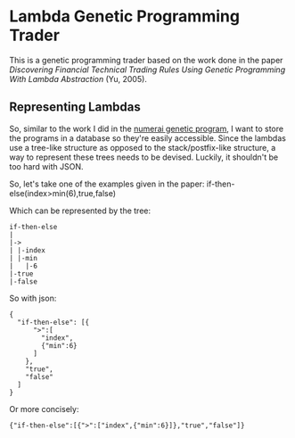 # Lambda Genetic Programming Trader

This is a genetic programming trader based on the work done in the paper _Discovering Financial Technical Trading Rules Using Genetic Programming With Lambda Abstraction_ (Yu, 2005).

## Representing Lambdas

So, similar to the work I did in the [numerai genetic program](https://github.com/Shalmezad/numerai-gp-rails), I want to store the programs in a database so they're easily accessible. Since the lambdas use a tree-like structure as opposed to the stack/postfix-like structure, a way to represent these trees needs to be devised. Luckily, it shouldn't be too hard with JSON. 

So, let's take one of the examples given in the paper:
    if-then-else(index>min(6),true,false)

Which can be represented by the tree:
```
if-then-else
|
|->
| |-index
| |-min
|   |-6
|-true
|-false
```

So with json:
```
{
  "if-then-else": [{
      ">":[
        "index",
        {"min":6}
      ]
    },
    "true",
    "false"
  ]
}
```
Or more concisely:
```
{"if-then-else":[{">":["index",{"min":6}]},"true","false"]}
```





